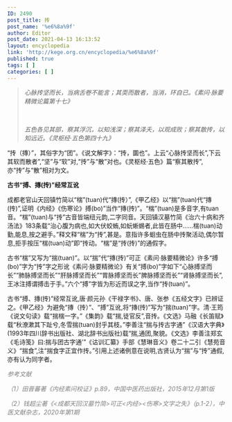 ```yaml
---
ID: 2490
post_title: 抟
post_name: '%e6%8a%9f'
author: Editor
post_date: 2021-04-13 16:13:52
layout: encyclopedia
link: 'http://kege.org.cn/encyclopedia/%e6%8a%9f'
published: true
tags: [ ]
categories: [ ]
---
```

<blockquote><em>心脉抟坚而长，当病舌卷不能言；其耎而散者，当消，环自已。《素问·脉要精微论篇第十七》</em>

&nbsp;

<em>五色各见其部，察其浮沉，以知浅深；察其泽夭，以观成败；察其散抟，以知远近。《灵枢经·五色第四十九》</em></blockquote>
“抟（摶）”，其俗字为“团”。《说文解字》：“抟，圜也”。上云“心脉抟坚而长”,下云其软而散者”,“坚”与“软”对,“抟”与“散”对也。《灵枢经·五色》篇“察其散抟”,亦“抟”与“散”相对为文。

<strong>古书“搏、摶(抟)”经常互讹</strong>

成都老官山天回镇竹简以“椯”(tuan)代“摶(抟）”,《甲乙经》以“揣”(tuan)代“摶(抟)”,证明《内经》《伤寒论》搏(bo)”当作“摶(抟)”。“椯”(tuan)是多音字,有tuan音。“椯”(tuan)与“抟”古音皆端纽元韵,二字同音。天回镇汉墓竹简《治六十病和齐汤法》183条载“治心腹为病也,如大伏蛟蛕,如蚖蜥蜴者,此皆在肠中……椯(tuan)动勤,能息,按之避手。”释文释“椯”为“抟”,甚是。意指许多蛔虫在肠中抟聚活动,偶尔暂息,拒手按压“椯(tuan)动”即“抟动。“椯”是“抟(抟)”的通假字。

古书“椯”又写为“揣(tuan)”。以“揣”代“摶(抟)”可正《素问·脉要精微论》许多“搏(bo)”字为“抟”字之形讹《素问·脉要精微论》有关“搏(bo)”字如下“心脉搏坚而长”“肺脉搏坚而长”“肝脉搏坚而长”“胃脉搏坚而长”脾脉搏坚而长”“肾脉搏坚而长”,王冰注搏谓搏击于手。”六个“搏”字皆为形近而误之字,当作“抟(tuan)”。

古书“搏、摶(抟)”经常互讹,唐·颜元孙《干禄字书》、唐、张参《五经文字》已辨证之。《甲乙经》为避免“摶（抟）”、“搏”互讹,将“摶(抟)”写为“揣(tuan)”字。清·王筠《说文句读》载“揣椯一字。”《集韵》载“揣,徒官反”,音抟。《文选》马融《长笛赋》载“秋潦漱其下趾兮,冬雪揣(tuan)封乎其枝。”李善注“揣与抟古字通”《汉语大字典》(1993年四川辞书出版社、湖北辞书出版社)载“揣,通团,聚貌。《文选》李善注郑玄《毛诗笺》曰:揣与团古字通’”《诂训汇纂》手部《慧琳音义》卷二十二引《慧苑音义》“揣食”,注“揣食字正宜作抟。”引用上述诸例意在说明,古贤认为“揣”与“抟”通假,亦有认为同字者。

<span style="color: #808080;"><em>参考文献</em></span>

<span style="color: #808080;"><em>（1）田晋蕃著《内经素问校证》p.89，中国中医药出版社，2015年12月第1版</em></span>

<span style="color: #808080;"><em>（2）钱超尘著《&lt;成都天回汉墓竹简&gt;可正&lt;内经&gt;&lt;伤寒&gt;文字之失》（p.1-2），中医文献杂志，2020年第1期</em></span>